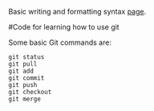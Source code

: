 Basic writing and formatting syntax [page](https://pages.github.com/https://docs.github.com/en/github/writing-on-github/getting-started-with-writing-and-formatting-on-github/basic-writing-and-formatting-syntax).

#Code for learning how to use git

Some basic Git commands are:

```
git status
git pull
git add
git commit
git push
git checkout
git merge
```
